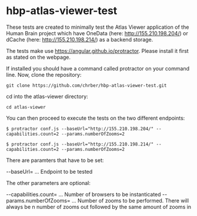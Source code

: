 # hbp-atlas-viewer-test

These tests are created to minimally test the Atlas Viewer application of the Human Brain project which have 
OneData (here: http://155.210.198.204/) or dCache  (here: http://155.210.198.214/) as a backend storage.

The tests make use https://angular.github.io/protractor. Please install it first as stated on the webpage.

If installed you should have a command called protractor on your command line. Now, clone the repository:

```
git clone https://github.com/chrber/hbp-atlas-viewer-test.git
```
cd into the atlas-viewer directory:
```
cd atlas-viewer
```

You can then proceed to execute the tests on the two different endpoints:

```
$ protractor conf.js --baseUrl="http://155.210.198.204/" --capabilities.count=2 --params.numberOfZooms=2
```

```
$ protractor conf.js --baseUrl="http://155.210.198.214/" --capabilities.count=2 --params.numberOfZooms=2
```
There are paramters that have to be set:

--baseUrl=<Base URL>  ...  Endpoint to be tested

The other parameters are optional:

--capabilities.count=<Integer Number>  ...  Number of browsers to be instanticated
--params.numberOfZooms=<Integer Number>  ... Number of zooms to be performed. There will always be n number of zooms out followed by the same amount of zooms in 
